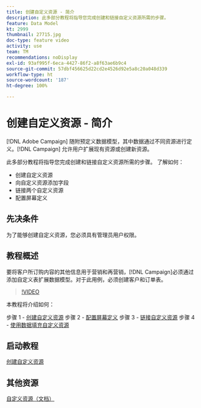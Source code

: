 ```yaml
---
title: 创建自定义资源 - 简介
description: 此多部分教程将指导您完成创建和链接自定义资源所需的步骤。
feature: Data Model
kt: 2999
thumbnail: 27715.jpg
doc-type: feature video
activity: use
team: TM
recommendations: noDisplay
exl-id: 93af995f-6eca-4427-86f2-a8f63ae6b9c4
source-git-commit: 57dbf456625d22cd2e4526d92e5a8c20a048d339
workflow-type: ht
source-wordcount: '187'
ht-degree: 100%

---
```


# 创建自定义资&#x200B;源 - 简介

[!DNL Adobe Campaign] 随附预定义数据模型，其中数据通过不同资源进行定义。[!DNL Campaign] 允许用户扩展现有资源或创建新资源。

此多部分教程将指导您完成创建和链接自定义资源所需的步骤。
了解如何：

* 创建自定义资源
* 向自定义资源添加字段
* 链接两个自定义资源
* 配置屏幕定义

## 先决条件

为了能够创建自定义资源，您必须具有管理员用户权限。

## 教程概述

要将客户所订购内容的其他信息用于营销和再营销，[!DNL Campaign]必须通过添加自定义表扩展数据模型。对于此用例，必须创建客户和订单表。

>[!VIDEO](https://video.tv.adobe.com/v/27715?quality=9)

本教程将介绍如何：

步骤 1 - [创建自定义资源](./creating-a-custom-resource.md)
步骤 2 - [配置屏幕定义](./configuring-a-screen-definition-for-a-custom-resource.md)
步骤 3 - [链接自定义资源](./linking-custom-resources.md)
步骤 4 - [使用数据填充自定义资源](./populate-custom-resources-with-data.md)

## 启动教程

[创建自定义资源](./creating-a-custom-resource.md)

## 其他资源

[自定义资源（文档）](https://experienceleague.adobe.com/docs/campaign-standard/using/working-with-apis/global-concepts/custom-resources.html?lang=zh-Hans)
